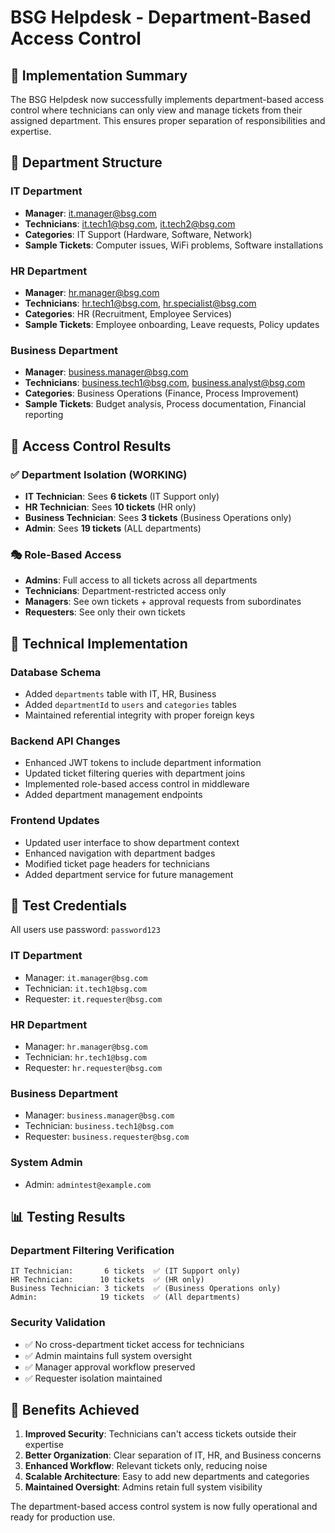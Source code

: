 # BSG Helpdesk - Department-Based Access Control

## 🎯 Implementation Summary

The BSG Helpdesk now successfully implements department-based access control where technicians can only view and manage tickets from their assigned department. This ensures proper separation of responsibilities and expertise.

## 🏢 Department Structure

### IT Department
- **Manager**: it.manager@bsg.com
- **Technicians**: it.tech1@bsg.com, it.tech2@bsg.com  
- **Categories**: IT Support (Hardware, Software, Network)
- **Sample Tickets**: Computer issues, WiFi problems, Software installations

### HR Department  
- **Manager**: hr.manager@bsg.com
- **Technicians**: hr.tech1@bsg.com, hr.specialist@bsg.com
- **Categories**: HR (Recruitment, Employee Services)
- **Sample Tickets**: Employee onboarding, Leave requests, Policy updates

### Business Department
- **Manager**: business.manager@bsg.com
- **Technicians**: business.tech1@bsg.com, business.analyst@bsg.com
- **Categories**: Business Operations (Finance, Process Improvement)
- **Sample Tickets**: Budget analysis, Process documentation, Financial reporting

## 🔐 Access Control Results

### ✅ Department Isolation (WORKING)
- **IT Technician**: Sees **6 tickets** (IT Support only)
- **HR Technician**: Sees **10 tickets** (HR only) 
- **Business Technician**: Sees **3 tickets** (Business Operations only)
- **Admin**: Sees **19 tickets** (ALL departments)

### 🎭 Role-Based Access
- **Admins**: Full access to all tickets across all departments
- **Technicians**: Department-restricted access only
- **Managers**: See own tickets + approval requests from subordinates
- **Requesters**: See only their own tickets

## 🔧 Technical Implementation

### Database Schema
- Added `departments` table with IT, HR, Business
- Added `departmentId` to `users` and `categories` tables
- Maintained referential integrity with proper foreign keys

### Backend API Changes
- Enhanced JWT tokens to include department information
- Updated ticket filtering queries with department joins
- Implemented role-based access control in middleware
- Added department management endpoints

### Frontend Updates
- Updated user interface to show department context
- Enhanced navigation with department badges
- Modified ticket page headers for technicians
- Added department service for future management

## 🧪 Test Credentials

All users use password: `password123`

### IT Department
- Manager: `it.manager@bsg.com`
- Technician: `it.tech1@bsg.com` 
- Requester: `it.requester@bsg.com`

### HR Department
- Manager: `hr.manager@bsg.com`
- Technician: `hr.tech1@bsg.com`
- Requester: `hr.requester@bsg.com`

### Business Department  
- Manager: `business.manager@bsg.com`
- Technician: `business.tech1@bsg.com`
- Requester: `business.requester@bsg.com`

### System Admin
- Admin: `admintest@example.com`

## 📊 Testing Results

### Department Filtering Verification
```
IT Technician:       6 tickets  ✅ (IT Support only)
HR Technician:      10 tickets  ✅ (HR only)  
Business Technician: 3 tickets  ✅ (Business Operations only)
Admin:              19 tickets  ✅ (All departments)
```

### Security Validation
- ✅ No cross-department ticket access for technicians
- ✅ Admin maintains full system oversight
- ✅ Manager approval workflow preserved
- ✅ Requester isolation maintained

## 🚀 Benefits Achieved

1. **Improved Security**: Technicians can't access tickets outside their expertise
2. **Better Organization**: Clear separation of IT, HR, and Business concerns
3. **Enhanced Workflow**: Relevant tickets only, reducing noise
4. **Scalable Architecture**: Easy to add new departments and categories
5. **Maintained Oversight**: Admins retain full system visibility

The department-based access control system is now fully operational and ready for production use.